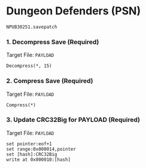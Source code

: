 # Dungeon Defenders (PSN) 

`NPUB30251.savepatch`

### 1. Decompress Save (Required)

Target File: `PAYLOAD`

```
Decompress(*, 15)
```

### 2. Compress Save (Required)

Target File: `PAYLOAD`

```
Compress(*)
```

### 3. Update CRC32Big for PAYLOAD (Required)

Target File: `PAYLOAD`

```
set pointer:eof+1
set range:0x000014,pointer
set [hash]:CRC32Big
write at 0x000010:[hash]
```

